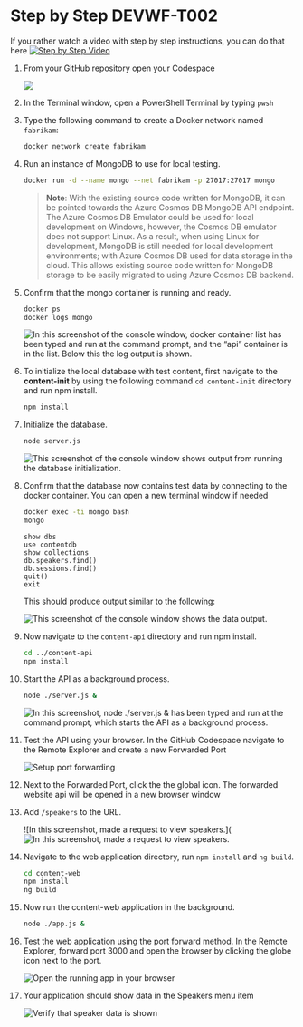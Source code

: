 # Step by Step DEVWF-T002

If you rather watch a video with step by step instructions, you can do that here
[![Step by Step Video](https://img.youtube.com/vi/YJkaPF5k_O8/0.jpg)](https://www.youtube.com/watch?v=YJkaPF5k_O8)

1. From your GitHub repository open your Codespace

    ![](https://raw.githubusercontent.com/CloudLabsAI-Azure/AIW-DevOps/main/Assets/OpenCodeSpace.png)

1. In the Terminal window, open a PowerShell Terminal by typing `pwsh`

1. Type the following command to create a Docker network named `fabrikam`:

   ```bash
   docker network create fabrikam
   ```

1. Run an instance of MongoDB to use for local testing.

   ```bash
   docker run -d --name mongo --net fabrikam -p 27017:27017 mongo
   ```

   > **Note**:  With the existing source code written for MongoDB, it can be pointed towards the Azure Cosmos DB MongoDB API endpoint. The Azure Cosmos DB Emulator could be used for local development on Windows, however, the Cosmos DB emulator does not support Linux. As a result, when using Linux for development, MongoDB is still needed for local development environments; with Azure Cosmos DB used for data storage in the cloud. This allows existing source code written for MongoDB storage to be easily migrated to using Azure Cosmos DB backend.

1. Confirm that the mongo container is running and ready.

   ```bash
   docker ps
   docker logs mongo
   ```

   ![In this screenshot of the console window, docker container list has been typed and run at the command prompt, and the “api” container is in the list. Below this the log output is shown.](https://raw.githubusercontent.com/CloudLabsAI-Azure/AIW-DevOps/main/Assets/Ex1-Task1.4.png)

1. To initialize the local database with test content, first navigate to the **content-init** by using the following command ```cd content-init``` directory and run npm install.

   ```bash
   npm install
   ```

1. Initialize the database.

   ```bash
   node server.js
   ```

   ![This screenshot of the console window shows output from running the database initialization.](https://raw.githubusercontent.com/CloudLabsAI-Azure/AIW-DevOps/main/Assets/Ex1-Task1.7.png)

1. Confirm that the database now contains test data by connecting to the docker container. You can open a new terminal window if needed

   ```bash
   docker exec -ti mongo bash
   mongo
   ```

   ```text
   show dbs
   use contentdb
   show collections
   db.speakers.find()
   db.sessions.find()
   quit()
   exit
   ```

   This should produce output similar to the following:

   ![This screenshot of the console window shows the data output.](https://raw.githubusercontent.com/CloudLabsAI-Azure/AIW-DevOps/main/Assets/Ex1-Task1.8.png)

1. Now navigate to the `content-api` directory and run npm install.

   ```bash
   cd ../content-api
   npm install
   ```

1. Start the API as a background process.

    ```bash
    node ./server.js &
    ```

    ![In this screenshot, node ./server.js & has been typed and run at the command prompt, which starts the API as a background process.](https://raw.githubusercontent.com/CloudLabsAI-Azure/AIW-DevOps/main/Assets/image47.png)

1. Test the API using your browser. In the GitHub Codespace navigate to the Remote Explorer and create a new Forwarded Port

    ![Setup port forwarding ](https://raw.githubusercontent.com/CloudLabsAI-Azure/AIW-DevOps/main/Assets/PortForward.png)

1. Next to the Forwarded Port, click the the global icon. The forwarded website api will be opened in a new browser window

1. Add `/speakers` to the URL.

    ![In this screenshot, made a request to view speakers.](![In this screenshot, made a request to view speakers.](https://raw.githubusercontent.com/CloudLabsAI-Azure/AIW-DevOps/main/Assets/SpeakersAPI.png)

1. Navigate to the web application directory, run `npm install` and `ng build`.

   ```bash
   cd content-web
   npm install
   ng build
   ```
   
1. Now run the content-web application in the background.

    ```bash
    node ./app.js &
    ```

1. Test the web application using the port forward method. In the Remote Explorer, forward port 3000 and open the browser by clicking the globe icon next to the port. 

    ![Open the running app in your browser](https://raw.githubusercontent.com/CloudLabsAI-Azure/AIW-DevOps/main/Assets/OpenBrowser.png)

1. Your application should show data in the Speakers menu item

    ![Verify that speaker data is shown](https://raw.githubusercontent.com/CloudLabsAI-Azure/AIW-DevOps/main/Assets/neuroconf-screen.png)
